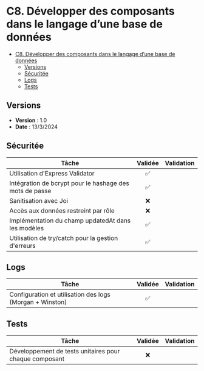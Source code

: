 # C8. Développer des composants dans le langage d’une base de données

- [C8. Développer des composants dans le langage d’une base de données](#c8-développer-des-composants-dans-le-langage-dune-base-de-données)
  - [Versions](#versions)
  - [Sécuritée](#sécuritée)
  - [Logs](#logs)
  - [Tests](#tests)

## Versions

- **Version** : 1.0
- **Date** : 13/3/2024

## Sécuritée

| Tâche                                                     | Validée    | Validation                         |
|-----------------------------------------------------------|:----------:|------------------------------------|
| Utilisation d'Express Validator                           |     ✅     |                                    |
| Intégration de bcrypt pour le hashage des mots de passe   |     ✅     |                                    |
| Sanitisation avec Joi                                     |     ❌     |                                    |
| Accès aux données restreint par rôle                      |     ❌     |                                    |
| Implémentation du champ updatedAt dans les modèles        |     ✅     |                                    |
| Utilisation de try/catch pour la gestion d'erreurs        |     ✅     |                                    |

## Logs

| Tâche                                                     | Validée    | Validation                         |
|-----------------------------------------------------------|:----------:|------------------------------------|
| Configuration et utilisation des logs (Morgan + Winston)  |     ✅     |                                    |

## Tests

| Tâche                                                     | Validée    | Validation                         |
|-----------------------------------------------------------|:----------:|------------------------------------|
| Développement de tests unitaires pour chaque composant    |     ❌     |                                    |
